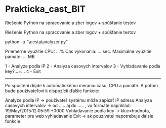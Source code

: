 # Prakticka_cast_BIT
Riešenie Python na spracovanie a zber logov + spúšťanie testov

Riešenie Python na spracovanie a zber logov + spúšťanie testov

python -u "\cesta\analyzer.py"

Priemerne vyuzitie CPU: ...%
Cas vykonania: ... sec.
Maximalne vyuzitie pamate: ... MB

1 - Analyze podla IP 
2 - Analyza casovych intervalov 
3 - Vyhladavanie podla key?...=... 
4 - Exit

------------------------------------
Po spustení dôjde k automatickému meraniu času, CPU a pamäte. A potom bude používateľovi k dispozícii ďalšie funkcie:

Analyze podla IP -> používateľ systému môže zapísať IP adresu
Analyza casovych intervalov -> od ..... aj do ..... , vo formate napriklad: 19/May/2015:12:05:59 +0000
Vyhladavanie podla key -> kluc=hodnota, parameter pre web vyhladavanie
Exit -> ak pouzivatel nepotrebuje dalsie funkcie
